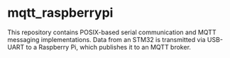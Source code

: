 # mqtt_raspberrypi
This repository contains POSIX-based serial communication and MQTT messaging implementations. Data from an STM32 is transmitted via USB-UART to a Raspberry Pi, which publishes it to an MQTT broker.
